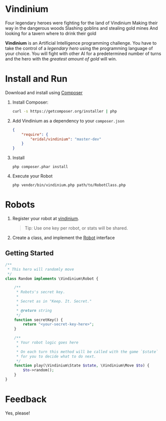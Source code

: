 # Vindinium

  Four legendary heroes were fighting for the land of Vindinium
  Making their way in the dangerous woods
  Slashing goblins and stealing gold mines
  And looking for a tavern where to drink their gold

**Vindinium** is an Artificial Intelligence programming challenge. You have to take the control of a *legendary hero* using the programming language of your choice. You will fight with other AI for a predetermined number of turns and the hero with the *greatest amount of gold* will win.


# Install and Run

Download and install using [Composer](https://packagist.org/packages/eridal/vindinium)

1. Install Composer:
    ```sh
    curl -s https://getcomposer.org/installer | php
    ```

1. Add Vindinium as a dependency to your `composer.json`
    ```json
    {
        "require": {
            "eridal/vindinium": "master-dev"
        }
    }
    ```

1. Install
    ```
    php composer.phar install
    ```

1. Execute your Robot
    ```
    php vendor/bin/vindinium.php path/to/RobotClass.php
    ```

# Robots

1. Register your robot at [vindinium](http://vindinium.org/register).
    > Tip: Use one key per robot, or stats will be shared.

1. Create a class, and implement the [Robot](https://github.com/eridal/Vindinium/blob/master/src/Robot.php) interface

## Getting Started
```php
/**
 * This hero will randomly move
 */
class Random implements \Vindinium\Robot {

    /**
     * Robots's secret key.
     *
     * Secret as in "Keep. It. Secret."
     *
     * @return string
     */
    function secretKey() {
        return "<your-secret-key-here>";
    }

    /**
     * Your robot logic goes here
     *
     * On each turn this method will be called with the game `$state`
     * for you to decide what to do next.
     */
    function play(\Vindinium\State $state, \Vindinium\Move $to) {
        $to->random();
    }
}
```


# Feedback
Yes, please!
